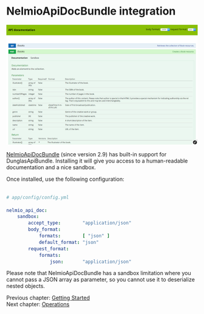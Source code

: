 # NelmioApiDocBundle integration

![Screenshot of DunglasApiBundle integrated with NelmioApiDocBundle](images/NelmioApiDocBundle.png)

[NelmioApiDocBundle](https://github.com/nelmio/NelmioApiDocBundle) (since version 2.9) has built-in support for DunglasApiBundle.
Installing it will give you access to a human-readable documentation and a nice sandbox.

Once installed, use the following configuration:

```yaml

# app/config/config.yml

nelmio_api_doc:
    sandbox:
        accept_type:        "application/json"
        body_format:
            formats:        [ "json" ]
            default_format: "json"
        request_format:
            formats:
                json:       "application/json"
```

Please note that NelmioApiDocBundle has a sandbox limitation where you cannot pass a JSON array as parameter, so you cannot use it to deserialize nested objects.

Previous chapter: [Getting Started](getting-started.md)<br>
Next chapter: [Operations](operations.md)
